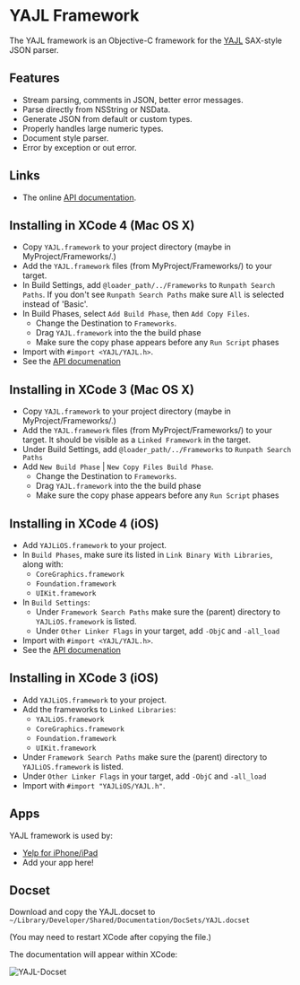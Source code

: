 # YAJL Framework

The YAJL framework is an Objective-C framework for the [YAJL](http://lloyd.github.com/yajl/) SAX-style JSON parser.

## Features

- Stream parsing, comments in JSON, better error messages.
- Parse directly from NSString or NSData.
- Generate JSON from default or custom types.
- Properly handles large numeric types.
- Document style parser.
- Error by exception or out error.

## Links

- The online [API documentation](http://gabriel.github.com/yajl-objc/).

## Installing in XCode 4 (Mac OS X)

- Copy `YAJL.framework` to your project directory (maybe in MyProject/Frameworks/.)
- Add the `YAJL.framework` files (from MyProject/Frameworks/) to your target.
- In Build Settings, add `@loader_path/../Frameworks` to `Runpath Search Paths`. If you don't see `Runpath Search Paths` make sure `All` is selected instead of 'Basic'.
- In Build Phases, select `Add Build Phase`, then `Add Copy Files`.
  - Change the Destination to `Frameworks`.
  - Drag `YAJL.framework` into the the build phase
  - Make sure the copy phase appears before any `Run Script` phases
- Import with `#import <YAJL/YAJL.h>`.
- See the [API documenation](http://gabriel.github.com/yajl-objc/)

## Installing in XCode 3 (Mac OS X)

- Copy `YAJL.framework` to your project directory (maybe in MyProject/Frameworks/.)
- Add the `YAJL.framework` files (from MyProject/Frameworks/) to your target. It should be visible as a `Linked Framework` in the target. 
- Under Build Settings, add `@loader_path/../Frameworks` to `Runpath Search Paths` 
- Add `New Build Phase` | `New Copy Files Build Phase`. 
	- Change the Destination to `Frameworks`.
	- Drag `YAJL.framework` into the the build phase
	- Make sure the copy phase appears before any `Run Script` phases 

## Installing in XCode 4 (iOS)

- Add `YAJLiOS.framework` to your project.
- In `Build Phases`, make sure its listed in `Link Binary With Libraries`, along with:
  - `CoreGraphics.framework`
  - `Foundation.framework`
  - `UIKit.framework`
- In `Build Settings`:
  - Under `Framework Search Paths` make sure the (parent) directory to `YAJLiOS.framework` is listed.
  - Under `Other Linker Flags` in your target, add `-ObjC` and `-all_load`
- Import with `#import <YAJL/YAJL.h>`.
- See the [API documenation](http://gabriel.github.com/yajl-objc/)

## Installing in XCode 3 (iOS)

- Add `YAJLiOS.framework` to your project.
- Add the frameworks to `Linked Libraries`:
  - `YAJLiOS.framework`
  - `CoreGraphics.framework`
  - `Foundation.framework`
  - `UIKit.framework`
- Under `Framework Search Paths` make sure the (parent) directory to `YAJLiOS.framework` is listed.
- Under `Other Linker Flags` in your target, add `-ObjC` and `-all_load`
- Import with `#import "YAJLiOS/YAJL.h"`.

## Apps

YAJL framework is used by:

- [Yelp for iPhone/iPad](http://itunes.apple.com/us/app/yelp/id284910350?mt=8)
- Add your app here!

## Docset

Download and copy the YAJL.docset to `~/Library/Developer/Shared/Documentation/DocSets/YAJL.docset`

(You may need to restart XCode after copying the file.)

The documentation will appear within XCode:

![YAJL-Docset](http://rel.me.s3.amazonaws.com/yajl/images/docset.png)



